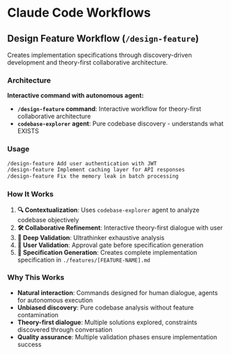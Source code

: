 # Claude Code Workflows

## Design Feature Workflow (`/design-feature`)

Creates implementation specifications through discovery-driven development and theory-first collaborative architecture.

### Architecture

**Interactive command with autonomous agent:**

- **`/design-feature` command**: Interactive workflow for theory-first collaborative architecture
- **`codebase-explorer` agent**: Pure codebase discovery - understands what EXISTS

### Usage

```bash
/design-feature Add user authentication with JWT
/design-feature Implement caching layer for API responses  
/design-feature Fix the memory leak in batch processing
```

### How It Works

1. **🔍 Contextualization**: Uses `codebase-explorer` agent to analyze codebase objectively
2. **🛠️ Collaborative Refinement**: Interactive theory-first dialogue with user
3. **🧠 Deep Validation**: Ultrathinker exhaustive analysis
4. **🎯 User Validation**: Approval gate before specification generation  
5. **📐 Specification Generation**: Creates complete implementation specification in `./features/[FEATURE-NAME].md`

### Why This Works

- **Natural interaction**: Commands designed for human dialogue, agents for autonomous execution
- **Unbiased discovery**: Pure codebase analysis without feature contamination
- **Theory-first dialogue**: Multiple solutions explored, constraints discovered through conversation
- **Quality assurance**: Multiple validation phases ensure implementation success
